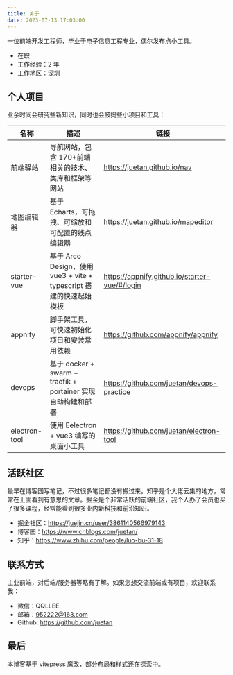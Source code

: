 ```yaml
---
title: 关于
date: 2023-07-13 17:03:00
---
```


一位前端开发工程师，毕业于电子信息工程专业，偶尔发布点小工具。

- 在职
- 工作经验：2 年
- 工作地区：深圳

## 个人项目

业余时间会研究些新知识，同时也会鼓捣些小项目和工具：

| 名称          | 描述                                                                         | 链接                                          |
| ------------- | ---------------------------------------------------------------------------- | --------------------------------------------- |
| 前端驿站      | 导航网站，包含 170+前端相关的技术、类库和框架等网站                          | https://juetan.github.io/nav                  |
| 地图编辑器    | 基于 Echarts，可拖拽、可缩放和可配置的线点编辑器 | https://juetan.github.io/mapeditor            |
| starter-vue   | 基于 Arco Design，使用 vue3 + vite + typescript 搭建的快速起始模板                 | https://appnify.github.io/starter-vue/#/login |
| appnify       | 脚手架工具，可快速初始化项目和安装常用依赖                                   | https://github.com/appnify/appnify            |
| devops        | 基于 docker + swarm + traefik + portainer 实现自动构建和部署                 | https://github.com/juetan/devops-practice     |
| electron-tool | 使用 Eelectron + vue3 编写的桌面小工具                                       | https://github.com/juetan/electron-tool       |

## 活跃社区

最早在博客园写笔记，不过很多笔记都没有搬过来。知乎是个大佬云集的地方，常常在上面看到有意思的文章。掘金是个非常活跃的前端社区，我个人办了会员也买了很多课程，经常能看到很多业内新科技和前沿知识。

- 掘金社区：https://juejin.cn/user/3861140566979143
- 博客园：https://www.cnblogs.com/juetan/
- 知乎：https://www.zhihu.com/people/luo-bu-31-18

## 联系方式

主业前端，对后端/服务器等略有了解。如果您想交流前端或有项目，欢迎联系我：

- 微信：QQLLEE
- 邮箱：952222@163.com
- Github: https://github.com/juetan

## 最后

本博客基于 vitepress 魔改，部分布局和样式还在探索中。
